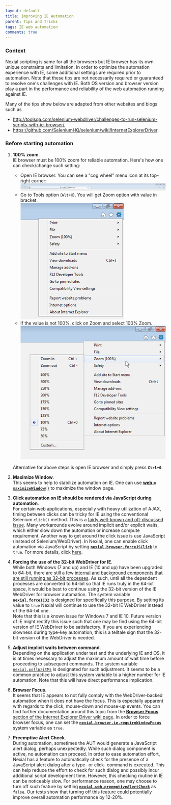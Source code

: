 ```yaml
---
layout: default
title: Improving IE Automation
parent: Tips and Tricks
tags: IE web automation
comments: true
---
```



### Context
Nexial scripting is same for all the browsers but IE browser has its own unique constraints and limitation. In order to 
optimize the automation experience with IE, some additional settings are required prior to automation. Note that these
tips are not necessarily required or guaranteed to resolve one's challenges with IE. Both OS version and browser 
version play a part in the performance and reliability of the web automation running against IE.

Many of the tips show below are adapted from other websites and blogs such as 
- <a href="http://toolsqa.com/selenium-webdriver/challenges-to-run-selenium-scripts-with-ie-browser/" class="external-link" target="nexial-link">http://toolsqa.com/selenium-webdriver/challenges-to-run-selenium-scripts-with-ie-browser/</a>,
- <a href="https://github.com/SeleniumHQ/selenium/wiki/InternetExplorerDriver" class="external-link" target="nexial-link">https://github.com/SeleniumHQ/selenium/wiki/InternetExplorerDriver</a>.


### Before starting automation
1. **100% zoom**. <br/>
   IE browser must be 100% zoom for reliable automation. Here's how one can check/change such setting:<br/>
   - Open IE browser. You can see a "cog wheel" menu icon at its top-right corner:<br/> 
     ![](image/WebAutomationOnIE_01.png)<br/>
   - Go to Tools option (`Alt+X`). You will get Zoom option with value in bracket.<br/>
     ![](image/WebAutomationOnIE_02.png)<br/>
   - If the value is not 100%, click on Zoom and select 100% Zoom.<br/>
     ![](image/WebAutomationOnIE_03.png)<br/>
   
   Alternative for above steps is open IE browser and simply press **`Ctrl+0`**.

2. **Maximize Window**.<br/>
   This seems to help to stabilize automation on IE. One can use 
   [**web &raquo; `maximizeWindow()`**](../commands/web/maximizeWindow()) to maximize the window page.

3. **Click automation on IE should be rendered via JavaScript during automation**.<br/>
   For certain web applications, especially with heavy utilization of AJAX, timing between clicks can be tricky for IE 
   using the conventional Selenium `click()` method. This is a 
   <a href="https://github.com/SeleniumHQ/selenium/issues/4075#issuecomment-305110961" class="external-link" target="nexial-link">fairly well-known and oft-discussed issue</a>.
   Many workarounds evolve around implicit and/or explicit waits, which either slow down the automation or increase 
   compute requirement. Another way to get around the click issue is use JavaScript (instead of Selenium/WebDriver). In 
   Nexial, one can enable click automation via JavaScript by setting 
   [**`nexial.browser.forceJSClick`**](../systemvars/index#nexial.browser.forceJSClick) to `true`. For more details, 
   click [here](../systemvars/index#nexial.forceJSClick).

4. **Forcing the use of the 32-bit WebDriver for IE**.<br/>
   While both Windows (7 and up) and IE (10 and up) have been upgraded to 64-bit, there are still a few 
   <a href="https://github.com/seleniumhq/selenium-google-code-issue-archive/issues/5116#issuecomment-192106556" class="externa-link" target="nexial-link">internal 
   and background components that are still running as 32-bit processes</a>. As such, until all the dependent processes
   are converted to 64-bit so that IE runs truly in the 64-bit space, it would be best to continue using the 32-bit 
   version of the IE WebDriver for browser automation.  The system variable [**`nexial.forceIE32`**](../systemvars/index#nexial.forceIE32)
   is designed for specifically this purpose. By setting its value to `true` Nexial will continue to use the 32-bit
   IE WebDriver instead of the 64-bit one.<br/>
   Note that this is a known issue for Windows 7 and IE 10. Future version of IE might rectify this issue such that one
   may be find using the 64-bit version of IE WebDriver to be satisfactory. If you are experiencing slowness during 
   type-key automation, this is a telltale sign that the 32-bit version of the WebDriver is needed.

5. **Adjust implicit waits between command**.<br/>
   Depending on the application under test and the underlying IE and OS, it is at times necessary to adjust the maximum 
   amount of wait time before proceeding to subsequent commands. The system variable 
   [`nexial.pollWaitMs`](../systemvars/index#nexial.pollWaitMs) is designated for such adjustment. It seems to be a 
   common practice to adjust this system variable to a higher number for IE automation. Note that this will have 
   direct performance implication.

6. **Browser Focus**.<br/>
   It seems that IE appears to not fully comply with the WebDriver-backed automation when it does not have the focus. 
   This is especially apparent with regards to the click, mouse-down and mouse-up events. You can find further 
   documentation around this topic from the 
   <a href="https://github.com/SeleniumHQ/selenium/wiki/InternetExplorerDriver#browser-focus" class="external-link" target="nexial-link">**Browser Focus** section of the Internet Explorer Driver wiki page</a>.
   In order to force browser focus, one can set the [**`nexial.browser.ie.requireWindowFocus`**](../systemvars/index#nexial.browser.ie.requireWindowFocus)
   system variable as `true`.

7. **Preemptive Alert Check**.<br/>
   During automation, sometimes the AUT would generate a JavaScript alert dialog, perhaps unexpectedly. While such 
   dialog component is active, no automation can proceed. In order to ease automation effort, Nexial has a feature to 
   automatically check for the presence of a JavaScript alert dialog after a type- or click- command is executed. 
   This can help reduce the effort to check for such dialog and possibly incur additional script development time. 
   However, this checking routine in IE can be noticeably slow. For performance reason, one may choose to turn off such
   feature by setting [**`nexial.web.preemptiveAlertCheck`**](../systemvars/index#nexial.web.preemptiveAlertCheck) as
   `false`. Our tests show that turning off this feature could potentially improve overall automation performance by 
   12-20%.



